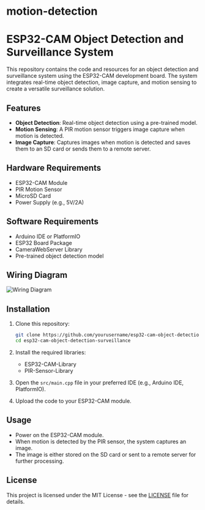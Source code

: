 # motion-detection
# ESP32-CAM Object Detection and Surveillance System

This repository contains the code and resources for an object detection and surveillance system using the ESP32-CAM development board. The system integrates real-time object detection, image capture, and motion sensing to create a versatile surveillance solution.

## Features

- **Object Detection**: Real-time object detection using a pre-trained model.
- **Motion Sensing**: A PIR motion sensor triggers image capture when motion is detected.
- **Image Capture**: Captures images when motion is detected and saves them to an SD card or sends them to a remote server.

## Hardware Requirements

- ESP32-CAM Module
- PIR Motion Sensor
- MicroSD Card
- Power Supply (e.g., 5V/2A)

## Software Requirements

- Arduino IDE or PlatformIO
- ESP32 Board Package
- CameraWebServer Library
- Pre-trained object detection model

## Wiring Diagram

![Wiring Diagram](assets/wiring_diagram.png)

## Installation

1. Clone this repository:
    ```bash
    git clone https://github.com/yourusername/esp32-cam-object-detection-surveillance.git
    cd esp32-cam-object-detection-surveillance
    ```

2. Install the required libraries:
   - ESP32-CAM-Library
   - PIR-Sensor-Library

3. Open the `src/main.cpp` file in your preferred IDE (e.g., Arduino IDE, PlatformIO).

4. Upload the code to your ESP32-CAM module.

## Usage

- Power on the ESP32-CAM module.
- When motion is detected by the PIR sensor, the system captures an image.
- The image is either stored on the SD card or sent to a remote server for further processing.

## License

This project is licensed under the MIT License - see the [LICENSE](LICENSE) file for details.

 
